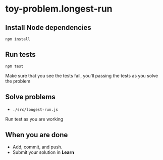 # toy-problem.longest-run

## Install Node dependencies

```
npm install
```

## Run tests

```
npm test
```

Make sure that you see the tests fail, you'll passing the tests as you solve the problem

## Solve problems

* `./src/longest-run.js`

Run test as you are working

## When you are done

* Add, commit, and push.
* Submit your solution in **Learn**